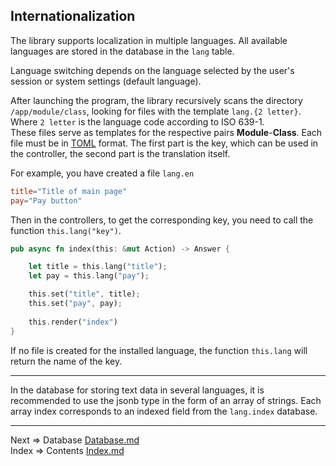 ## Internationalization
The library supports localization in multiple languages. All available languages are stored in the database in the `lang` table.

Language switching depends on the language selected by the user's session or system settings (default language).

After launching the program, the library recursively scans the directory `/app/module/class`, looking for files with the template `lang.{2 letter}`. Where `2 letter` is the language code according to ISO 639-1.  
These files serve as templates for the respective pairs __Module__-__Class__.
Each file must be in [TOML](https://toml.io/) format.
The first part is the key, which can be used in the controller, the second part is the translation itself.

For example, you have created a file `lang.en`
```toml
title="Title of main page"
pay="Pay button"
```
Then in the controllers, to get the corresponding key, you need to call the function `this.lang("key")`.
```rust
pub async fn index(this: &mut Action) -> Answer {

    let title = this.lang("title");
    let pay = this.lang("pay");

    this.set("title", title);
    this.set("pay", pay);
    
    this.render("index")
}
```
If no file is created for the installed language, the function `this.lang` will return the name of the key.
___
In the database for storing text data in several languages, it is recommended to use the jsonb type in the form of an array of strings.
Each array index corresponds to an indexed field from the `lang.index` database.
___
Next => Database [Database.md](https://github.com/tryteex/tiny-web/blob/main/doc/Database.md)  
Index => Contents [Index.md](https://github.com/tryteex/tiny-web/blob/main/doc/Index.md)  